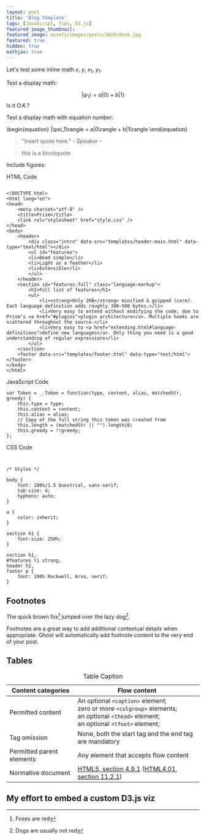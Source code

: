 ```yaml
---
layout: post
title: 'Blog Template'
tags: [JavaScript, Tips, D3.js]
featured_image_thumbnail:
featured_image: assets/images/posts/2020/desk.jpg
featured: true
hidden: true
mathjax: true
---
```


Let's test some inline math $x$, $y$, $x_1$, $y_1$.

Test a display math:

$$
   |\psi_1\rangle = a|0\rangle + b|1\rangle
$$
Is it O.K.?

Test a display math with equation number:

\begin{equation}
   |\psi_1\rangle = a|0\rangle + b|1\rangle
\end{equation}

> "Insert quote here." <cite>- Speaker -</cite>

> this is a blockquote

Include figures:

HTML Code

<pre><code class="language-markup">
&lt;!DOCTYPE html&gt;
&lt;html lang="en"&gt;
&lt;head&gt;
    &lt;meta charset="utf-8" /&gt;
    &lt;title&gt;Prism&lt;/title&gt;
    &lt;link rel="stylesheet" href="style.css" /&gt;
&lt;/head&gt;
&lt;body&gt;
    &lt;header&gt;
        &lt;div class="intro" data-src="templates/header-main.html" data-type="text/html"&gt;&lt;/div&gt;
        &lt;ul id="features"&gt;
        &lt;li&gt;Dead simple&lt;/li&gt;
        &lt;li&gt;Light as a feather&lt;/li&gt;
        &lt;li&gt;Extensible&lt;/li&gt;
        &lt;/ul&gt;
    &lt;/header&gt;
    &lt;section id="features-full" class="language-markup"&gt;
        &lt;h1&gt;Full list of features&lt;/h1&gt;
        &lt;ul&gt;
            &lt;li&gt;&lt;strong&gt;Only 2KB&lt;/strong&gt; minified &amp; gzipped (core). Each language definition adds roughly 300-500 bytes.&lt;/li&gt;
            &lt;li&gt;Very easy to extend without modifying the code, due to Prism’s &lt;a href="#plugins"&gt;plugin architecture&lt;/a&gt;. Multiple hooks are scattered throughout the source.&lt;/li&gt;
            &lt;li&gt;Very easy to &lt;a href="extending.html#language-definitions"&gt;define new languages&lt;/a&gt;. Only thing you need is a good understanding of regular expressions&lt;/li&gt;
        &lt;/ul&gt;
    &lt;/section&gt;
    &lt;footer data-src="templates/footer.html" data-type="text/html"&gt;&lt;/footer&gt;
&lt;/body&gt;
&lt;/html&gt;
</code></pre>


JavaScript Code

<pre><code class="language-javascript">var Token = _.Token = function(type, content, alias, matchedStr, greedy) {
    this.type = type;
    this.content = content;
    this.alias = alias;
    // Copy of the full string this token was created from
    this.length = (matchedStr || "").length|0;
    this.greedy = !!greedy;
};</code></pre>


CSS Code

<pre><code class="language-css">

/* Styles */

body {
    font: 100%/1.5 Questrial, sans-serif;
    tab-size: 4;
    hyphens: auto;
}

a {
    color: inherit;
}

section h1 {
    font-size: 250%;
}

section h1,
#features li strong,
header h2,
footer p {
    font: 100% Rockwell, Arvo, serif;
}
</code></pre>

## Footnotes

The quick brown fox[^1] jumped over the lazy dog[^2].

[^1]: Foxes are red
[^2]: Dogs are usually not red

Footnotes are a great way to add additional contextual details when appropriate. Ghost will automatically add footnote content to the very end of your post.

## Tables

<table>
<caption>Table Caption</caption>
<thead>
<tr>
   <th>Content categories</th>
   <th>Flow content</th>
  </tr>
</thead>
 <tbody>
  <tr>
   <td>Permitted content</td>
   <td>
    An optional <code>&lt;caption&gt;</code> element;<br />
    zero or more <code>&lt;colgroup&gt;</code> elements;<br />
    an optional <code>&lt;thead&gt;</code> element;<br />
    an optional <code>&lt;tfoot&gt;</code> element;
   </td>
  </tr>
  <tr>
   <td>Tag omission</td>
   <td>None, both the start tag and the end tag are mandatory</td>
  </tr>
  <tr>
   <td>Permitted parent elements</td>
   <td>Any element that accepts flow content</td>
  </tr>
  <tr>
   <td>Normative document</td>
   <td><a href="http://www.whatwg.org/specs/web-apps/current-work/multipage/tabular-data.html#the-table-element" rel="external nofollow">HTML5, section 4.9.1</a> (<a href="http://www.w3.org/TR/REC-html40/struct/tables.html#edef-TABLE">HTML4.01, section 11.2.1</a>)</td>
  </tr>
 </tbody>
</table>


## My effort to embed a custom D3.js viz


<div id="div_basicResize"></div>

<script src="https://d3js.org/d3.v4.js"></script>

<script>

var Svg = d3.select("#div_basicResize")
  .append("svg")
  .attr("height", 200);

var data = [19, 13, 54, 78, 98, 120, 138];

var x = d3.scaleLinear()
  .domain([0, 150]);
    
var xAxis = Svg.append("g")
  .attr("transform", "translate(0,150)");

var myCircles = Svg
  .selectAll("circles")
  .data(data)
  .enter()
  .append("circle")
    .style("fill", "#69b2b3")
    .attr("r", 8)
    .attr("cy", 100);

function drawChart() {

  // get the current width of the div where the chart appear, and attribute it to Svg
  currentWidth = parseInt(d3.select('#div_basicResize').style('width'), 10)
  Svg.attr("width", currentWidth)

  // Update the X scale and Axis (here the 20 is just to have a bit of margin)
  x.range([ 20, currentWidth-20 ]);
  xAxis.call(d3.axisBottom(x))

  // Add the last information needed for the circles: their X position
  myCircles
    .attr("cx", function(d){ return x(d)})
  };


// Initialize the chart
drawChart();

// Add an event listener that run the function when dimension change
window.addEventListener('resize', drawChart );


</script>